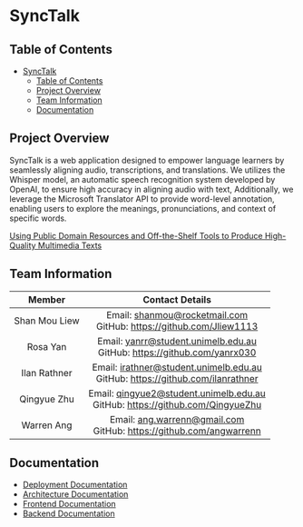 # SyncTalk

## Table of Contents

- [SyncTalk](#synctalk)
  - [Table of Contents](#table-of-contents)
  - [Project Overview](#project-overview)
  - [Team Information](#team-information)
  - [Documentation](#documentation)

## Project Overview

SyncTalk is a web application designed to empower language learners by seamlessly aligning audio, transcriptions, and translations. We utilizes the Whisper model, an automatic speech recognition system developed by OpenAI, to ensure high accuracy in aligning audio with text, Additionally, we leverage the Microsoft Translator API to provide word-level annotation, enabling users to explore the meanings, pronunciations, and context of specific words.

[Using Public Domain Resources and Off-the-Shelf Tools to Produce High-Quality Multimedia Texts](documentation/Using%20Public%20Domain%20Resources%20and%20Off-the-Shelf%20Tools%20to%20Produce%20High-Quality%20Multimedia%20Texts.pdf)

## Team Information

|     Member    |                                  Contact Details                                  |
|:-------------:|:---------------------------------------------------------------------------------:|
| Shan Mou Liew | Email: <shanmou@rocketmail.com><br>GitHub: <https://github.com/Jliew1113>             |
| Rosa Yan      | Email: <yanrr@student.unimelb.edu.au><br>GitHub: <https://github.com/yanrx030>        |
| Ilan Rathner  | Email: <irathner@student.unimelb.edu.au><br>GitHub: <https://github.com/ilanrathner>  |
| Qingyue Zhu   | Email: <qingyue2@student.unimelb.edu.au><br>GitHub: <https://github.com/QingyueZhu>   |
| Warren Ang    | Email: <ang.warrenn@gmail.com><br>GitHub: <https://github.com/angwarrenn>             |

## Documentation

- [Deployment Documentation](documentation/DEPLOYMENT.md)
- [Architecture Documentation](documentation/TECHNICAL-ARTEFACTS.md)
- [Frontend Documentation](frontend/synctalk/README.md)
- [Backend Documentation](backend/README.md)
